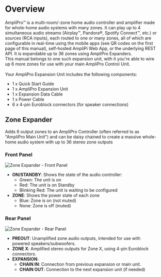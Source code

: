 # Overview
AmpliPro™ is a multi-room/-zone home audio controller and amplifier made for whole-home audio systems with many zones. It can play up to 4 simultaneous audio streams (Airplay™, Pandora®, Spotify Connect™, etc.) or sources (RCA inputs), each routed to one or many zones, all of which are configurable in real-time using the mobile apps (see QR codes on the first page of this manual), self-hosted AmpliPi Web App, or the underlying REST API. It is expandable up to 36 zones using AmpliPro Expanders.
\
This manual belongs to one such expansion unit, with it you're able to wire up 6 more zones for use with your main AmpliPro Control Unit.
\
\
Your AmpliPro Expansion Unit includes the following components:

- 1 x Quick Start Guide
- 1 x AmpliPro Expansion Unit
- 1 x Expansion Data Cable
- 1 x Power Cable
- 6 x 4-pin Euroblock connectors (for speaker connections)


## Zone Expander
Adds 6 output zones to an AmpliPro Controller (often referred to as "AmpliPro Main Unit") and can be daisy chained to create a massive whole-home audio system with up to 36 stereo zone outputs

### Front Panel


![Zone Expander - Front Panel]( expander/expansion_front_panel.jpg)

- **ON/STANDBY**: Shows the state of the audio controller:
    * Green: The unit is on
    * Red: The unit is on Standby
    * Blinking Red: The unit is waiting to be configured
- **ZONE**: Shows the power state of each zone
    * Blue: Zone is on (not muted)
    * None: Zone is off (muted)

### Rear Panel

![Zone Expander - Rear Panel]( expander/expansion_rear_panel.jpg)

- **PREOUT**: Unamplified zone audio outputs, intended for use with powered speakers/subwoofers.
- **ZONE X**: Amplified stereo outputs for Zone X, using 4-pin Euroblock connectors.
- **EXPANSION**:
    * **CHAIN IN**: Connection from previous expansion or main unit.
    * **CHAIN OUT**: Connection to the next expansion unit (if needed)
